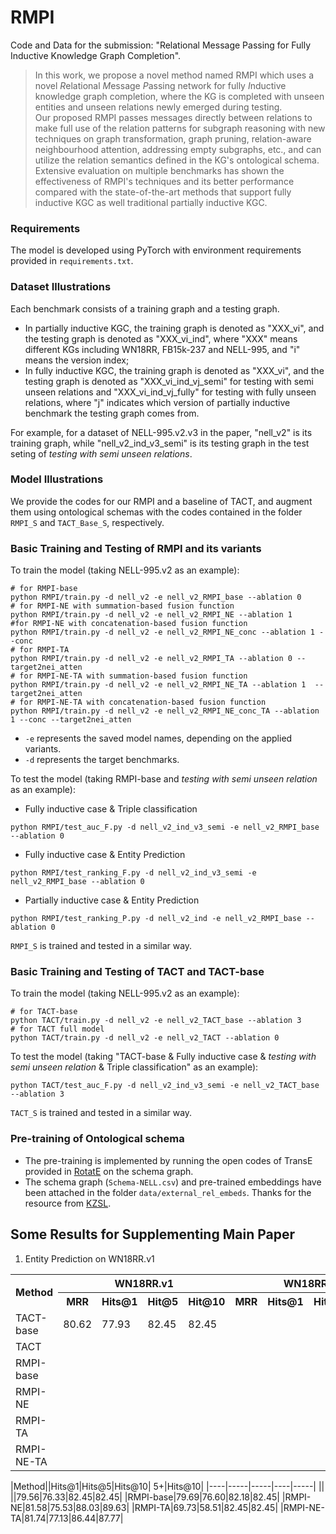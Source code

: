 # RMPI

Code and Data for the submission: "Relational Message Passing for Fully Inductive Knowledge Graph Completion".

> In this work, we propose a novel method named RMPI which uses a novel *R*elational *M*essage *P*assing network for fully *I*nductive knowledge graph completion, where the KG is completed with unseen entities and unseen relations newly emerged during testing.
<br>Our proposed RMPI passes messages directly between relations to make full use of the relation patterns for subgraph reasoning with new techniques on graph transformation, graph pruning, relation-aware neighbourhood attention, addressing empty subgraphs, etc., and can utilize the relation semantics defined in the KG's ontological schema.
<br>Extensive evaluation on multiple benchmarks has shown the effectiveness of RMPI's techniques and its better performance compared with the state-of-the-art methods that support fully inductive KGC as well traditional partially inductive KGC.


### Requirements
The model is developed using PyTorch with environment requirements provided in `requirements.txt`.


### Dataset Illustrations
Each benchmark consists of a training graph and a testing graph.
- In partially inductive KGC, the training graph is denoted as "XXX_vi", and the testing graph is denoted as "XXX_vi_ind", where "XXX" means different KGs including WN18RR, FB15k-237 and NELL-995, and "i" means the version index;
- In fully inductive KGC, the training graph is denoted as "XXX_vi", and the testing graph is denoted as "XXX_vi_ind_vj_semi" for testing with semi unseen relations and "XXX_vi_ind_vj_fully" for testing with fully unseen relations, where "j" indicates which version of partially inductive benchmark the testing graph comes from.


For example, for a dataset of NELL-995.v2.v3 in the paper, "nell_v2" is its training graph, while "nell_v2_ind_v3_semi" is its testing graph in the test seting of *testing with semi unseen relations*.

### Model Illustrations
We provide the codes for our RMPI and a baseline of TACT, and augment them using ontological schemas with the codes contained in the folder `RMPI_S` and `TACT_Base_S`, respectively.


### Basic Training and Testing of RMPI and its variants

To train the model (taking NELL-995.v2 as an example):
```
# for RMPI-base
python RMPI/train.py -d nell_v2 -e nell_v2_RMPI_base --ablation 0
# for RMPI-NE with summation-based fusion function
python RMPI/train.py -d nell_v2 -e nell_v2_RMPI_NE --ablation 1
#for RMPI-NE with concatenation-based fusion function
python RMPI/train.py -d nell_v2 -e nell_v2_RMPI_NE_conc --ablation 1 --conc
# for RMPI-TA
python RMPI/train.py -d nell_v2 -e nell_v2_RMPI_TA --ablation 0 --target2nei_atten
# for RMPI-NE-TA with summation-based fusion function
python RMPI/train.py -d nell_v2 -e nell_v2_RMPI_NE_TA --ablation 1  --target2nei_atten
# for RMPI-NE-TA with concatenation-based fusion function
python RMPI/train.py -d nell_v2 -e nell_v2_RMPI_NE_conc_TA --ablation 1 --conc --target2nei_atten
```
- `-e` represents the saved model names, depending on the applied variants.
- `-d` represents the target benchmarks.

To test the model (taking RMPI-base and *testing with semi unseen relation* as an example):
- Fully inductive case & Triple classification
```
python RMPI/test_auc_F.py -d nell_v2_ind_v3_semi -e nell_v2_RMPI_base --ablation 0
```
- Fully inductive case & Entity Prediction
```
python RMPI/test_ranking_F.py -d nell_v2_ind_v3_semi -e nell_v2_RMPI_base --ablation 0
```
- Partially inductive case & Entity Prediction
```
python RMPI/test_ranking_P.py -d nell_v2_ind -e nell_v2_RMPI_base --ablation 0
```

`RMPI_S` is trained and tested in a similar way.


### Basic Training and Testing of TACT and TACT-base

To train the model (taking NELL-995.v2 as an example):
```
# for TACT-base
python TACT/train.py -d nell_v2 -e nell_v2_TACT_base --ablation 3
# for TACT full model
python TACT/train.py -d nell_v2 -e nell_v2_TACT --ablation 0
```

To test the model (taking "TACT-base & Fully inductive case & *testing with semi unseen relation* & Triple classification" as an example):
```
python TACT/test_auc_F.py -d nell_v2_ind_v3_semi -e nell_v2_TACT_base --ablation 3
```

`TACT_S` is trained and tested in a similar way.


### Pre-training of Ontological schema
- The pre-training is implemented by running the open codes of TransE provided in [RotatE](https://github.com/DeepGraphLearning/KnowledgeGraphEmbedding) on the schema graph.
- The schema graph (`Schema-NELL.csv`) and pre-trained embeddings have been attached in the folder `data/external_rel_embeds`. Thanks for the resource from [KZSL](https://github.com/China-UK-ZSL/Resources_for_KZSL).

## Some Results for Supplementing Main Paper
1. Entity Prediction on WN18RR.v1


<table>
    <tr>  
        <th rowspan="2">Method</th><th colspan="4">WN18RR.v1</th><th colspan="4">WN18RR.v2</th>
    </tr>
    <tr>  
       <th>MRR</th><th>Hits@1</th><th>Hit@5</th><th>Hit@10</th><th>MRR</th><th>Hits@1</th><th>Hit@5</th><th>Hit@10</th>
    </tr>
    <tr>
        <td>TACT-base</td><td>80.62</td><td>77.93</td><td>82.45</td><td>82.45</td>
    </tr>
    <tr>
        <td>TACT</td><td></td><td></td><td></td><td></td>
    </tr>
    <tr>
        <td>RMPI-base</td><td></td><td></td><td></td><td></td>
    </tr>
    <tr>
        <td>RMPI-NE</td><td></td><td></td><td></td><td></td>
    </tr>
    <tr>
        <td>RMPI-TA</td><td></td><td></td><td></td><td></td>
    </tr>
    <tr>
        <td>RMPI-NE-TA</td><td></td><td></td><td></td><td></td>
    </tr>
</table>



|Method||Hits@1|Hits@5|Hits@10|
5+|Hits@10|
|----|-----|-----|----|-----|
||
||79.56|76.33|82.45|82.45|
|RMPI-base|79.69|76.60|82.18|82.45|
|RMPI-NE|81.58|75.53|88.03|89.63|
|RMPI-TA|69.73|58.51|82.45|82.45|
|RMPI-NE-TA|81.74|77.13|86.44|87.77|
